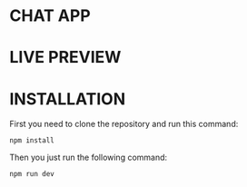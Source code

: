 # CHAT APP
# LIVE PREVIEW

# INSTALLATION
<p>First you need to clone the repository and run this command:</p>
<code>npm install</code>

<p>Then you just run the following command:<p>
<code>npm run dev</code>